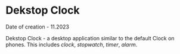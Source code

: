 # Dekstop Clock
Date of creation - 11.2023

Dekstop Clock - a desktop application similar to the default Clock on phones. This includes *clock*, *stopwatch*, *timer*, *alarm*.

